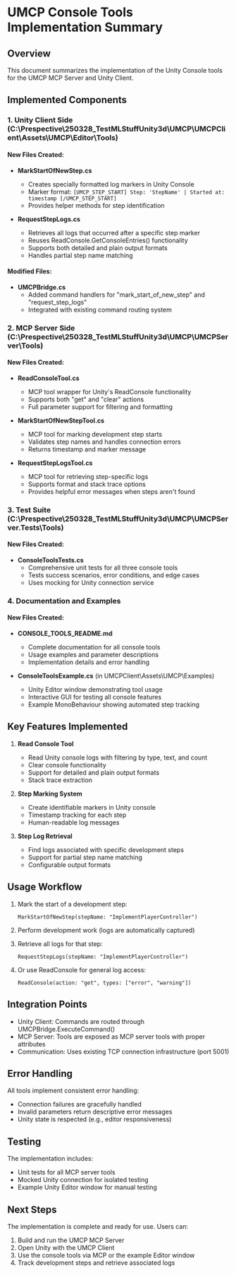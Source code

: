 # UMCP Console Tools Implementation Summary

## Overview
This document summarizes the implementation of the Unity Console tools for the UMCP MCP Server and Unity Client.

## Implemented Components

### 1. Unity Client Side (C:\Prespective\250328_TestMLStuffUnity3d\UMCP\UMCPClient\Assets\UMCP\Editor\Tools\)

#### New Files Created:
- **MarkStartOfNewStep.cs**
  - Creates specially formatted log markers in Unity Console
  - Marker format: `[UMCP_STEP_START] Step: 'StepName' | Started at: timestamp [/UMCP_STEP_START]`
  - Provides helper methods for step identification

- **RequestStepLogs.cs**
  - Retrieves all logs that occurred after a specific step marker
  - Reuses ReadConsole.GetConsoleEntries() functionality
  - Supports both detailed and plain output formats
  - Handles partial step name matching

#### Modified Files:
- **UMCPBridge.cs**
  - Added command handlers for "mark_start_of_new_step" and "request_step_logs"
  - Integrated with existing command routing system

### 2. MCP Server Side (C:\Prespective\250328_TestMLStuffUnity3d\UMCP\UMCPServer\Tools\)

#### New Files Created:
- **ReadConsoleTool.cs**
  - MCP tool wrapper for Unity's ReadConsole functionality
  - Supports both "get" and "clear" actions
  - Full parameter support for filtering and formatting

- **MarkStartOfNewStepTool.cs**
  - MCP tool for marking development step starts
  - Validates step names and handles connection errors
  - Returns timestamp and marker message

- **RequestStepLogsTool.cs**
  - MCP tool for retrieving step-specific logs
  - Supports format and stack trace options
  - Provides helpful error messages when steps aren't found

### 3. Test Suite (C:\Prespective\250328_TestMLStuffUnity3d\UMCP\UMCPServer.Tests\Tools\)

#### New Files Created:
- **ConsoleToolsTests.cs**
  - Comprehensive unit tests for all three console tools
  - Tests success scenarios, error conditions, and edge cases
  - Uses mocking for Unity connection service

### 4. Documentation and Examples

#### New Files Created:
- **CONSOLE_TOOLS_README.md**
  - Complete documentation for all console tools
  - Usage examples and parameter descriptions
  - Implementation details and error handling

- **ConsoleToolsExample.cs** (in UMCPClient\Assets\UMCP\Examples\)
  - Unity Editor window demonstrating tool usage
  - Interactive GUI for testing all console features
  - Example MonoBehaviour showing automated step tracking

## Key Features Implemented

1. **Read Console Tool**
   - Read Unity console logs with filtering by type, text, and count
   - Clear console functionality
   - Support for detailed and plain output formats
   - Stack trace extraction

2. **Step Marking System**
   - Create identifiable markers in Unity console
   - Timestamp tracking for each step
   - Human-readable log messages

3. **Step Log Retrieval**
   - Find logs associated with specific development steps
   - Support for partial step name matching
   - Configurable output formats

## Usage Workflow

1. Mark the start of a development step:
   ```
   MarkStartOfNewStep(stepName: "ImplementPlayerController")
   ```

2. Perform development work (logs are automatically captured)

3. Retrieve all logs for that step:
   ```
   RequestStepLogs(stepName: "ImplementPlayerController")
   ```

4. Or use ReadConsole for general log access:
   ```
   ReadConsole(action: "get", types: ["error", "warning"])
   ```

## Integration Points

- Unity Client: Commands are routed through UMCPBridge.ExecuteCommand()
- MCP Server: Tools are exposed as MCP server tools with proper attributes
- Communication: Uses existing TCP connection infrastructure (port 5001)

## Error Handling

All tools implement consistent error handling:
- Connection failures are gracefully handled
- Invalid parameters return descriptive error messages
- Unity state is respected (e.g., editor responsiveness)

## Testing

The implementation includes:
- Unit tests for all MCP server tools
- Mocked Unity connection for isolated testing
- Example Unity Editor window for manual testing

## Next Steps

The implementation is complete and ready for use. Users can:
1. Build and run the UMCP MCP Server
2. Open Unity with the UMCP Client
3. Use the console tools via MCP or the example Editor window
4. Track development steps and retrieve associated logs

